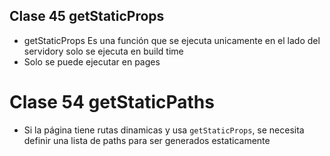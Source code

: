 ## Clase 45 getStaticProps

- getStaticProps Es una función que se ejecuta unicamente en el lado del servidory solo se ejecuta en build time
- Solo se puede ejecutar en pages

# Clase 54 getStaticPaths
- Si la página tiene rutas dinamicas y usa `getStaticProps`, se necesita definir una lista de paths para ser generados estaticamente